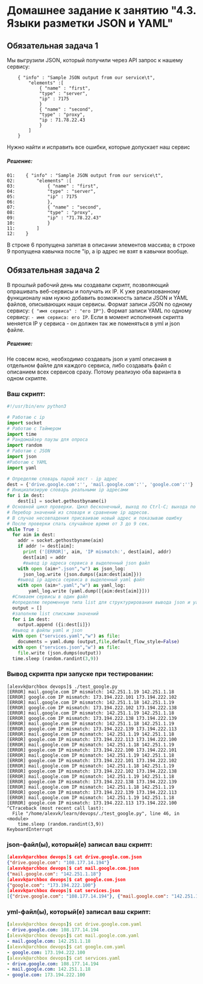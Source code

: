 # Домашнее задание к занятию "4.3. Языки разметки JSON и YAML"


## Обязательная задача 1
Мы выгрузили JSON, который получили через API запрос к нашему сервису:
```
    { "info" : "Sample JSON output from our service\t",
        "elements" :[
            { "name" : "first",
            "type" : "server",
            "ip" : 7175 
            }
            { "name" : "second",
            "type" : "proxy",
            "ip : 71.78.22.43
            }
        ]
    }
```
  Нужно найти и исправить все ошибки, которые допускает наш сервис  
##### Решение:
```json=
01:    { "info" : "Sample JSON output from our service\t",
02:        "elements" :[
03:            { "name" : "first",
04:            "type" : "server",
05:            "ip" : 7175 
06:            },
07:            { "name" : "second",
08:            "type" : "proxy",
09:            "ip" : "71.78.22.43"
10:            }
11:        ]
12:    }
```
В строке 6 пропущена запятая в описании элементов массива; в строке 9 пропущена кавычка после "ip, а ip адрес не взят в кавычки вообще.
 
## Обязательная задача 2
В прошлый рабочий день мы создавали скрипт, позволяющий опрашивать веб-сервисы и получать их IP. К уже реализованному функционалу нам нужно добавить возможность записи JSON и YAML файлов, описывающих наши сервисы. Формат записи JSON по одному сервису: `{ "имя сервиса" : "его IP"}`. Формат записи YAML по одному сервису: `- имя сервиса: его IP`. Если в момент исполнения скрипта меняется IP у сервиса - он должен так же поменяться в yml и json файле.  
##### Решение:
Не совсем ясно, необходимо создавать json и yaml описания в отдельном файле для каждого сервиса, либо создавать
файл с описанием всех сервисов сразу. Потому реализую оба варианта в одном скрипте.
### Ваш скрипт:
```python
#!/usr/bin/env python3

# Работаю с ip
import socket 
# Работаю с Таймером
import time 
# Рандомайзер паузы для опроса
import random
# Работаю с JSON
import json
#Работаю с YAML
import yaml

# Определяю словарь парой хост - ip адрес
dest = {'drive.google.com':'', 'mail.google.com':'', 'google.com':''}
# Инициализирую словарь реальными ip адресами
for i in dest:
    dest[i] = socket.gethostbyname(i)
# Основной цикл проверки. Цикл бесконечный, выход по Ctrl-C; выхода по условию не предусмотрено
# Перебор значений из словаря и сравнение ip адресов.
# В случае несовпадения присваиваю новый адрес и показываю ошибку
# После проверки спать случайное время от 3 до 9 сек.
while True : 
  for aim in dest:
    addr = socket.gethostbyname(aim)
    if addr != dest[aim]:
      print ('[ERROR]', aim, 'IP mismatch:', dest[aim], addr)
      dest[aim] = addr
      #вывод ip адреса сервиса в выделенный json файл
    with open (aim+".json","w") as json_log:
      json_log.write (json.dumps({aim:dest[aim]}))
    #вывод ip адреса сервиса в выделенный yaml файл
    with open (aim+".yaml","w") as yaml_log:
        yaml_log.write (yaml.dump([{aim:dest[aim]}]))
  #Сливаем сервисы в один файл 
  #определяю переменную типа list для структурирования вывода json и yaml
  output = []
  #заполняю list списками значений
  for i in dest:
    output.append ({i:dest[i]})
  #вывод в файлы yaml и json
  with open ("services.yaml","w") as file:
    documents = yaml.dump (output,file,default_flow_style=False)
  with open ("services.json","w") as file:
    file.write (json.dumps(output))
  time.sleep (random.randint(3,9))
```

### Вывод скрипта при запуске при тестировании:
```
[alexvk@archbox devops]$ ./test_google.py 
[ERROR] mail.google.com IP mismatch: 142.251.1.19 142.251.1.18
[ERROR] google.com IP mismatch: 173.194.222.101 173.194.222.102
[ERROR] mail.google.com IP mismatch: 142.251.1.18 142.251.1.19
[ERROR] google.com IP mismatch: 173.194.222.102 173.194.222.138
[ERROR] mail.google.com IP mismatch: 142.251.1.19 142.251.1.18
[ERROR] google.com IP mismatch: 173.194.222.138 173.194.222.139
[ERROR] mail.google.com IP mismatch: 142.251.1.18 142.251.1.19
[ERROR] google.com IP mismatch: 173.194.222.139 173.194.222.113
[ERROR] mail.google.com IP mismatch: 142.251.1.19 142.251.1.18
[ERROR] google.com IP mismatch: 173.194.222.113 173.194.222.100
[ERROR] mail.google.com IP mismatch: 142.251.1.18 142.251.1.19
[ERROR] google.com IP mismatch: 173.194.222.100 173.194.222.101
[ERROR] mail.google.com IP mismatch: 142.251.1.19 142.251.1.18
[ERROR] google.com IP mismatch: 173.194.222.101 173.194.222.102
[ERROR] mail.google.com IP mismatch: 142.251.1.18 142.251.1.19
[ERROR] google.com IP mismatch: 173.194.222.102 173.194.222.138
[ERROR] mail.google.com IP mismatch: 142.251.1.19 142.251.1.18
[ERROR] google.com IP mismatch: 173.194.222.138 173.194.222.139
[ERROR] mail.google.com IP mismatch: 142.251.1.18 142.251.1.19
[ERROR] google.com IP mismatch: 173.194.222.139 173.194.222.113
[ERROR] mail.google.com IP mismatch: 142.251.1.19 142.251.1.18
[ERROR] google.com IP mismatch: 173.194.222.113 173.194.222.100
^CTraceback (most recent call last):
  File "/home/alexvk/learn/devops/./test_google.py", line 46, in <module>
    time.sleep (random.randint(3,9))
KeyboardInterrupt
```

### json-файл(ы), который(е) записал ваш скрипт:
```json
[alexvk@archbox devops]$ cat drive.google.com.json 
{"drive.google.com": "108.177.14.194"}
[alexvk@archbox devops]$ cat mail.google.com.json 
{"mail.google.com": "142.251.1.18"} 
[alexvk@archbox devops]$ cat google.com.json 
{"google.com": "173.194.222.100"} 
[alexvk@archbox devops]$ cat services.json 
[{"drive.google.com": "108.177.14.194"}, {"mail.google.com": "142.251.1.18"}, {"google.com": "173.194.222.100"}]
```

### yml-файл(ы), который(е) записал ваш скрипт:
```yaml
[alexvk@archbox devops]$ cat drive.google.com.yaml 
- drive.google.com: 108.177.14.194
[alexvk@archbox devops]$ cat mail.google.com.yaml 
- mail.google.com: 142.251.1.18
[alexvk@archbox devops]$ cat google.com.yaml 
- google.com: 173.194.222.100
[alexvk@archbox devops]$ cat services.yaml 
- drive.google.com: 108.177.14.194
- mail.google.com: 142.251.1.18
- google.com: 173.194.222.100
```

